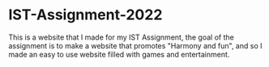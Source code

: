 # IST-Assignment-2022
This is a website that I made for my IST Assignment, the goal of the assignment is to make a website that promotes "Harmony and fun", and so I made an easy to use website filled with games and entertainment.
